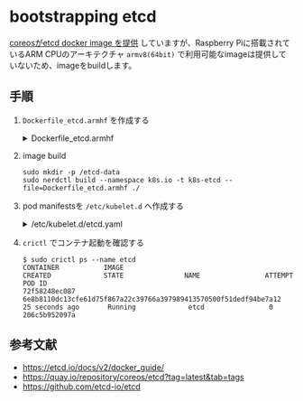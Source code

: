 # bootstrapping etcd

[coreosがetcd docker image を提供](https://quay.io/repository/coreos/etcd?tab=tags) していますが、Raspberry Piに搭載されているARM CPUのアーキテクチャ `armv8(64bit)` で利用可能なimageは提供していないため、imageをbuildします。

## 手順

1. `Dockerfile_etcd.armhf` を作成する
   <details><summary>Dockerfile_etcd.armhf</summary>
      ```
      cat << 'EOF' > Dockerfile_etcd.armhf
      FROM quay.io/coreos/etcd:v3.4.20

      COPY ca.pem /etc/etcd/
      COPY kubernetes-key.pem /etc/etcd/
      COPY kubernetes.pem /etc/etcd/

      ENV ETCD_UNSUPPORTED_ARCH=arm64

      EXPOSE 2379 2380

      VOLUME ["/etcd-data"]

      ENTRYPOINT ["/usr/local/bin/etcd"]
      EOF
      ```
   </details>

1. image build
   ```
   sudo mkdir -p /etcd-data
   sudo nerdctl build --namespace k8s.io -t k8s-etcd --file=Dockerfile_etcd.armhf ./
   ```

1. pod manifestsを `/etc/kubelet.d` へ作成する
   <details><summary>/etc/kubelet.d/etcd.yaml</summary>
      ```
      cat << EOF | sudo tee /etc/kubelet.d/etcd.yaml
      ---
      apiVersion: v1
      kind: Pod
      metadata:
        annotations:
          kubeadm.kubernetes.io/etcd.advertise-client-urls: https://k8s-master:2379
        name: etcd
        namespace: kube-system
        labels:
          tier: control-plane
          component: etcd

      spec:
        # https://kubernetes.io/docs/tasks/administer-cluster/guaranteed-scheduling-critical-addon-pods/
        priorityClassName: system-node-critical
        hostNetwork: true
        volumes:
        - name: etcd-data-volume
          hostPath:
            path: /etcd-data
            type: Directory
        containers:
          - name: etcd
            image: k8s-etcd:latest
            imagePullPolicy: IfNotPresent
            volumeMounts:
            - mountPath: /etcd-data
              name: etcd-data-volume
            env:
            - name: ETCD_UNSUPPORTED_ARCH
              value: "arm64"
            resources:
              requests:
                cpu: 0.5
                memory: "384Mi"
              limits:
                cpu: 1
                memory: "384Mi"
            command:
              - /usr/local/bin/etcd
              - --data-dir=/etcd-data
              - --advertise-client-urls=https://k8s-master:2379,https://k8s-master:2380
              - --listen-client-urls=https://0.0.0.0:2379
              - --initial-advertise-peer-urls=https://k8s-master:2380
              - --listen-peer-urls=https://0.0.0.0:2380
              - --name=etcd0
              - --cert-file=/etc/etcd/kubernetes.pem
              - --key-file=/etc/etcd/kubernetes-key.pem
              - --peer-cert-file=/etc/etcd/kubernetes.pem
              - --peer-key-file=/etc/etcd/kubernetes-key.pem
              - --trusted-ca-file=/etc/etcd/ca.pem
              - --peer-trusted-ca-file=/etc/etcd/ca.pem
              - --peer-client-cert-auth
              - --client-cert-auth
              - --initial-cluster-token=etcd-cluster-1
              - --initial-cluster=etcd0=https://k8s-master:2380
              - --initial-cluster-state=new
      EOF
      ```
   </details>

1. `crictl` でコンテナ起動を確認する
   ```
   $ sudo crictl ps --name etcd
   CONTAINER           IMAGE                                                              CREATED             STATE               NAME                ATTEMPT             POD ID
   72f58248ec087       6e8b8110dc13cfe61d75f867a22c39766a397989413570500f51dedf94be7a12   25 seconds ago       Running             etcd                0                   206c5b952097a
   ```

## 参考文献

- https://etcd.io/docs/v2/docker_guide/
- https://quay.io/repository/coreos/etcd?tag=latest&tab=tags
- https://github.com/etcd-io/etcd

